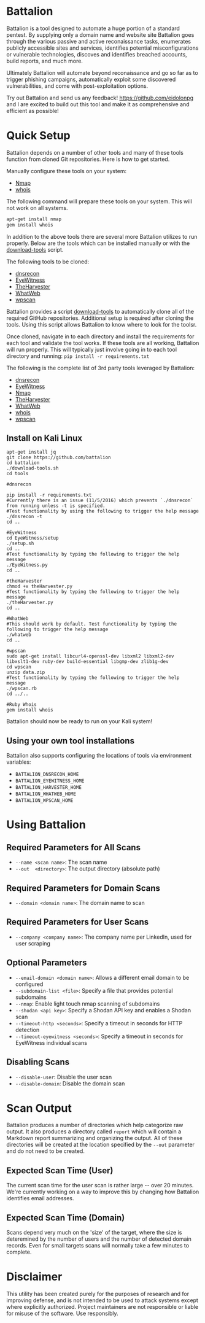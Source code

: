 Battalion
=========
Battalion is a tool designed to automate a huge portion of a standard pentest. By supplying only a domain name and website site Battalion goes through the various passive and active reconaissance tasks, enumerates publicly accessible sites and services, identifies potential misconfigurations or vulnerable technologies, discoves and identifies breached accounts, build reports, and much more.

Ultimately Battalion will automate beyond reconaissance and go so far as to trigger phishing campaigns, automatically exploit some discovered vulnerabilities, and come with post-exploitation options.

Try out Battalion and send us any feedback! https://github.com/eidolonpg and I are excited to build out this tool and make it as comprehensive and efficient as possible!



# Quick Setup

Battalion depends on a number of other tools and many of these tools function from cloned Git repositories. Here is how to get started.

Manually configure these tools on your system:

- [Nmap](https://nmap.org/)
- [whois](https://github.com/weppos/whois)

The following command will prepare these tools on your system. This will not work on all systems.

```bash
apt-get install nmap
gem install whois
```

In addition to the above tools there are several more Battalion utilizes to run properly. Below are the tools which can be installed manually or with the [download-tools](download-tools.sh) script.

The following tools to be cloned:

- [dnsrecon](https://github.com/darkoperator/dnsrecon)
- [EyeWitness](https://github.com/ChrisTruncer/EyeWitness)
- [TheHarvester](https://github.com/laramies/theHarvester)
- [WhatWeb](https://github.com/urbanadventurer/WhatWeb)
- [wpscan](https://github.com/wpscanteam/wpscan)

Battalion provides a script [download-tools](download-tools.sh) to automatically clone all of the required
GitHub repositories. Additional setup is required after cloning the tools. Using this script allows Battalion to know where to look for the toolsr.

Once cloned, navigate in to each directory and install the requirements for each tool and validate the tool works. If these tools are all working, Battalion will run properly. This will typically just involve going in to each tool directory and running: `pip install -r requirements.txt`

The following is the complete list of 3rd party tools leveraged by Battalion:

- [dnsrecon](https://github.com/darkoperator/dnsrecon)
- [EyeWitness](https://github.com/ChrisTruncer/EyeWitness)
- [Nmap](https://nmap.org/)
- [TheHarvester](https://github.com/laramies/theHarvester)
- [WhatWeb](https://github.com/urbanadventurer/WhatWeb)
- [whois](https://github.com/weppos/whois)
- [wpscan](https://github.com/wpscanteam/wpscan)

## Install on Kali Linux
```
apt-get install jq
git clone https://github.com/battalion
cd battalion
./download-tools.sh
cd tools

#dnsrecon

pip install -r requirements.txt
#Currently there is an issue (11/5/2016) which prevents `./dnsrecon` from running unless -t is specified.
#Test functionality by using the following to trigger the help message
./dnsrecon -t
cd ..

#EyeWitness
cd EyeWitness/setup
./setup.sh
cd ..
#Test functionality by typing the following to trigger the help message
./EyeWitness.py
cd ..

#theHarvester
chmod +x theHarvester.py
#Test functionality by typing the following to trigger the help message
./theHarvester.py
cd ..

#WhatWeb
#This should work by default. Test functionality by typing the following to trigger the help message
./whatweb
cd ..

#wpscan
sudo apt-get install libcurl4-openssl-dev libxml2 libxml2-dev libxslt1-dev ruby-dev build-essential libgmp-dev zlib1g-dev
cd wpscan
unzip data.zip
#Test functionality by typing the following to trigger the help message
./wpscan.rb
cd ../..

#Ruby Whois
gem install whois
```

Battalion should now be ready to run on your Kali system!


## Using your own tool installations

Battalion also supports configuring the locations of tools via environment variables:

- `BATTALION_DNSRECON_HOME`
- `BATTALION_EYEWITNESS_HOME`
- `BATTALION_HARVESTER_HOME`
- `BATTALION_WHATWEB_HOME`
- `BATTALION_WPSCAN_HOME`

# Using Battalion

## Required Parameters for All Scans

- `--name <scan name>`: The scan name
- `--out  <directory>`: The output directory (absolute path)

## Required Parameters for Domain Scans

- `--domain <domain name>`: The domain name to scan

## Required Parameters for User Scans

- `--company <company name>`: The company name per LinkedIn, used for user scraping

## Optional Parameters

- `--email-domain <domain name>`: Allows a different email domain to be configured
- `--subdomain-list <file>`: Specify a file that provides potential subdomains
- `--nmap`: Enable light touch nmap scanning of subdomains
- `--shodan <api key>`: Specify a Shodan API key and enables a Shodan scan
- `--timeout-http <seconds>`: Specify a timeout in seconds for HTTP detection
- `--timeout-eyewitness <seconds>`: Specify a timeout in seconds for EyeWitness individual scans

## Disabling Scans

- `--disable-user`: Disable the user scan
- `--disable-domain`: Disable the domain scan

# Scan Output

Battalion produces a number of directories which help categorize raw output. It also produces
a directory called `report` which will contain a Markdown report summarizing and organizing the output.
All of these directories will be created at the location specified by the `--out` parameter and do
not need to be created.

## Expected Scan Time (User)

The current scan time for the user scan is rather large -- over 20 minutes. We're currently working
on a way to improve this by changing how Battalion identifies email addresses.

## Expected Scan Time (Domain)

Scans depend very much on the 'size' of the target, where the size is deteremined by the number of
users and the number of detected domain records. Even for small targets scans will normally take a
few minutes to complete.

# Disclaimer

This utility has been created purely for the purposes of research and for improving defense, and is not intended to be used to attack systems except where explicitly authorized. Project maintainers are not responsible or liable for misuse of the software. Use responsibly.

